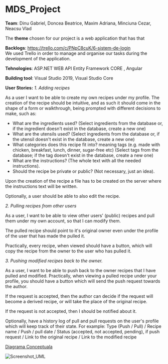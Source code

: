 # MDS_Project
 
**Team**: Dinu Gabriel, Doncea Beatrice, Maxim Adriana, Minciuna Cezar, Neacsu Vlad


The **theme** chosen for our project is a web application that has that

**Backlogs**: https://trello.com/c/PNpC8cuK/6-sistem-de-login <br />
We used Trello in order to manage and organise our tasks during the development of the application. 

**Tehnologies**: ASP.NET WEB API Entity Framework CORE , Angular

**Building tool**: Visual Studio 2019, Visual Studio Core




 **User Stories:**
*1. Adding recipes*

 As a user I want to be able to create my own recipes under my profile. The creation of the recipe should be intuitive, and as such it should come in the shape of a form or walkthrough, being prompted with different decisions to make, such as:
- What are the ingredients used? (Select ingredients from the database or, if the ingredient doesn't exist in the database, create a new one)
- What are the utensils used? (Select ingredients from the database or, if the utensil doesn't exist in the database, create a new one)
- What categories does this recipe fit into? meaning tags (e.g. made with chicken, breakfast, lunch, dinner, sugar-free etc) (Select tags from the database; if the tag doesn't exist in the database, create a new one)
- What are the instructions? (The whole text with all the needed instructions).
- Should the recipe be private or public? (Not necessary, just an idea).

Upon the creation of the recipe a file has to be created on the server where the instructions text will be written.

Optionally, a user should be able to also edit the recipe.


*2. Pulling recipes from other users*

As a user, I want to be able to view other users' (public) recipes and pull them under my own account, so that I can modify them.

The pulled recipe should point to it's original owner even under the profile of the user that has made the pulled it.

Practically, every recipe, when viewed should have a button, which will copy the recipe from the owner to the user who has pulled it.


*3. Pushing modified recipes back to the owner.*

As a user, I want to be able to push back to the owner recipes that I have pulled and modified. Practically, when viewing a pulled recipe under your profile, you should have a button which will send the push request towards the author.

If the request is accepted, then the author can decide if the request will become a derived recipe, or will take the place of the original recipe.

If the request is not accepted, then I should be notified about it.

Optionally, have a history log of pull and pull requests on the user's profile which will keep track of their state. For example:
Type (Push / Pull) / Recipe name / Push / pull date / Status (accepted, not accepted, pending), if push request / Link to the original recipe / Link to the modified recipe



[Diagrama Conceptuala](https://github.com/adrianastefania11/MDS_Project/files/8890324/UML.pdf)


![Screenshot_UML](https://user-images.githubusercontent.com/79542005/173337644-3e705a28-a65f-4b84-852d-692af636e742.png)
